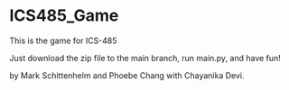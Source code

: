 # ICS485_Game

This is the game for ICS-485 

Just download the zip file to the main branch, run main.py, and have fun!

by Mark Schittenhelm and Phoebe Chang 
with Chayanika Devi.

